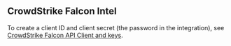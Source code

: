 ## CrowdStrike Falcon Intel
To create a client ID and client secret (the password in the integration), see [CrowdStrike Falcon API Client and keys](https://falcon.crowdstrike.com/support/api-clients-and-keys).

